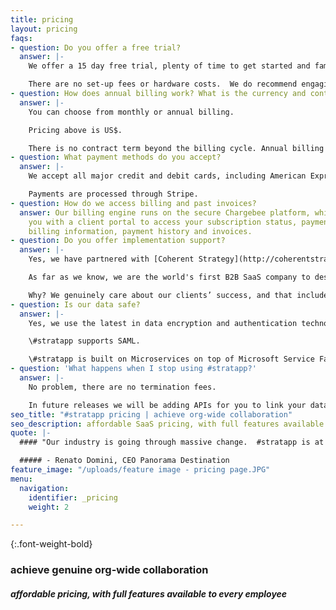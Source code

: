 ```yaml
---
title: pricing
layout: pricing
faqs:
- question: Do you offer a free trial?
  answer: |-
    We offer a 15 day free trial, plenty of time to get started and familiar with #stratapp.

    There are no set-up fees or hardware costs.  We do recommend engaging a coach (see FAQ below on implementation support).
- question: How does annual billing work? What is the currency and contract term?
  answer: |-
    You can choose from monthly or annual billing.

    Pricing above is US$.

    There is no contract term beyond the billing cycle. Annual billing is discounted 22-29% and billed yearly in advance.
- question: What payment methods do you accept?
  answer: |-
    We accept all major credit and debit cards, including American Express, Visa, Mastercard and Diners Club.

    Payments are processed through Stripe.
- question: How do we access billing and past invoices?
  answer: Our billing engine runs on the secure Chargebee platform, which provides
    you with a client portal to access your subscription status, payment methods,
    billing information, payment history and invoices.
- question: Do you offer implementation support?
  answer: |-
    Yes, we have partnered with [Coherent Strategy](http://coherentstrat.com/ "Coherent Strategy") to coach and support our clients on implementation.

    As far as we know, we are the world's first B2B SaaS company to design the implementation methodology for our partners AND we have prescribed reasonable cost budgets for each and every step.

    Why? We genuinely care about our clients’ success, and that includes removing the stress, hassle and unforseen costs of implementation.
- question: Is our data safe?
  answer: |-
    Yes, we use the latest in data encryption and authentication technology.

    \#stratapp supports SAML.

    \#stratapp is built on Microservices on top of Microsoft Service Fabric, hosted on Microsoft Azure.
- question: 'What happens when I stop using #stratapp?'
  answer: |-
    No problem, there are no termination fees.

    In future releases we will be adding APIs for you to link your data to BI tools.
seo_title: "#stratapp pricing | achieve org-wide collaboration"
seo_description: affordable SaaS pricing, with full features available to every employee
quote: |-
  #### "Our industry is going through massive change.  #stratapp is at the core of our response, connecting our talent across four countries, aligning all of us in real time."

  ##### - Renato Domini, CEO Panorama Destination
feature_image: "/uploads/feature image - pricing page.JPG"
menu:
  navigation:
    identifier: _pricing
    weight: 2

---
```

{:.font-weight-bold}

### achieve genuine org-wide collaboration

##### affordable pricing, with full features available to every employee